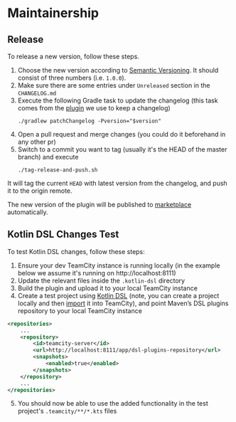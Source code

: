 # Maintainership

## Release

To release a new version, follow these steps.

1. Choose the new version according to [Semantic Versioning][semver]. It should consist of three numbers (i.e. `1.0.0`).
2. Make sure there are some entries under `Unreleased` section in the `CHANGELOG.md`
3. Execute the following Gradle task to update the changelog
   (this task comes from the [plugin][gradle-changelog-plugin] we use to keep a changelog)
    ```shell
    ./gradlew patchChangelog -Pversion="$version"
    ```
4. Open a pull request and merge changes (you could do it beforehand in any other pr)
5. Switch to a commit you want to tag (usually it's the HEAD of the master branch) and execute
    ```shell
    ./tag-release-and-push.sh
    ```

It will tag the current `HEAD` with latest version from the changelog, and push it to the origin remote.

The new version of the plugin will be published to [marketplace][marketplace.plugin-page] automatically.

## Kotlin DSL Changes Test

To test Kotlin DSL changes, follow these steps:

1. Ensure your dev TeamCity instance is running locally (in the example below we assume it's running on http://localhost:8111)
2. Update the relevant files inside the `.kotlin-dsl` directory
3. Build the plugin and upload it to your local TeamCity instance
4. Create a test project using [Kotlin DSL][teamcity.kotlin-dsl.getting-started]
   (note, you can create a project locally and then [import][teamcity.kotlin-dsl.import-existing-project]
   it into TeamCity), and point Maven’s DSL plugins repository to your local TeamCity instance
```xml
<repositories>
    ...
    <repository>
        <id>teamcity-server</id>
        <url>http://localhost:8111/app/dsl-plugins-repository</url>
        <snapshots>
            <enabled>true</enabled>
        </snapshots>
    </repository>
    ...
</repositories>
```
5. You should now be able to use the added functionality in the test project's `.teamcity/**/*.kts` files

[semver]: https://semver.org/spec/v2.0.0.html
[marketplace.plugin-page]: https://plugins.jetbrains.com/plugin/22679-unreal-engine-support
[gradle-changelog-plugin]: https://github.com/JetBrains/gradle-changelog-plugin
[teamcity.kotlin-dsl.getting-started]: https://www.jetbrains.com/help/teamcity/kotlin-dsl.html#Getting+Started+with+Kotlin+DSL
[teamcity.kotlin-dsl.import-existing-project]: https://blog.jetbrains.com/teamcity/2019/03/configuration-as-code-part-1-getting-started-with-kotlin-dsl/#import-project-with-the-existing-kotlin-script
